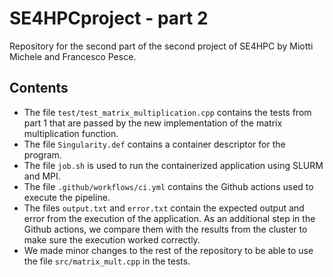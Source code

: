 # SE4HPCproject - part 2
Repository for the second part of the second project of SE4HPC by Miotti Michele and Francesco Pesce.

## Contents
- The file `test/test_matrix_multiplication.cpp` contains the tests from part 1 that are passed by the
new implementation of the matrix multiplication function.
- The file `Singularity.def` contains a container descriptor for the program.
- The file `job.sh` is used to run the containerized application using SLURM and MPI.
- The file `.github/workflows/ci.yml` contains the Github actions used to execute the pipeline.
- The files `output.txt` and `error.txt` contain the expected output and error from the execution of the application. As an additional step in the Github actions, we compare them with the results from the cluster to make sure the execution worked correctly.
- We made minor changes to the rest of the repository to be able to use the file `src/matrix_mult.cpp` in the tests.
